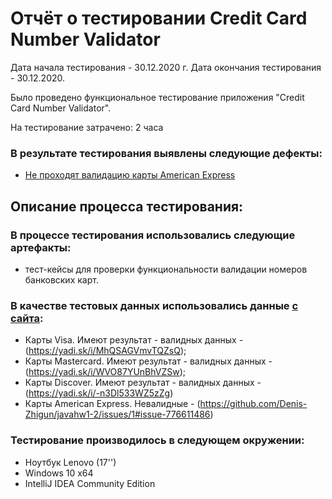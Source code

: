 # Отчёт о тестировании Credit Card Number Validator

Дата начала тестирования - 30.12.2020 г. Дата окончания тестирования - 30.12.2020. 

Было проведено функциональное тестирование приложения "Credit Card Number Validator".

На тестирование затрачено: 2 часа

### В результате тестирования выявлены следующие дефекты:
- [Не проходят валидацию карты American Express](https://github.com/Denis-Zhigun/javahw1-2/issues/1#issue-776611486)

## Описание процесса тестирования:
### В процессе тестирования использовались следующие артефакты:
- тест-кейсы для проверки функциональности валидации номеров банковских карт.

### В качестве тестовых данных использовались данные [с сайта](https://www.getcreditcardnumbers.com/):
- Карты Visa. Имеют результат - валидных данных - (https://yadi.sk/i/MhQSAGVmvTQZsQ);
- Карты Mastercard. Имеют результат - валидных данных - (https://yadi.sk/i/WVO87YUnBhVZSw);
- Карты Discover. Имеют результат - валидных данных - (https://yadi.sk/i/-n3Dl533WZ5zZg)
- Карты American Express. Невалидные - (https://github.com/Denis-Zhigun/javahw1-2/issues/1#issue-776611486)

### Тестирование производилось в следующем окружении:
- Ноутбук Lenovo (17'')
- Windows 10 x64
- IntelliJ IDEA Community Edition

